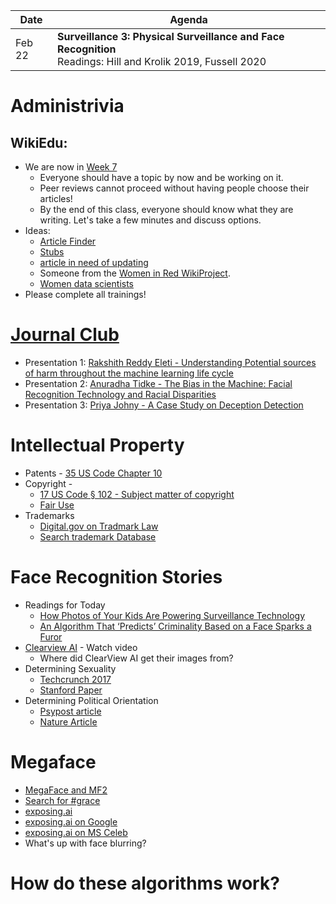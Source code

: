 |Date|Agenda|
|-------|-----------|
|Feb 22 |**Surveillance 3: Physical Surveillance and Face Recognition**<br>Readings: Hill and Krolik 2019, Fussell 2020  |

# Administrivia
## WikiEdu:
* We are now in [Week 7](https://dashboard.wikiedu.org/courses/George_Washington_University/DATS_6450_-_Ethics_for_Data_Science_(Spring_Semester_2022)/timeline#week-7)
  * Everyone should have a topic by now and be working on it.
  * Peer reviews cannot proceed without having people choose their articles!
  * By the end of this class, everyone should know what they are writing. Let's take a few minutes and discuss options.
* Ideas:
  * [Article Finder](https://dashboard.wikiedu.org/article_finder)
  * [Stubs](https://en.wikipedia.org/wiki/Category:Stubs)
  * [article in need of updating](https://en.wikipedia.org/wiki/Category:All_Wikipedia_articles_in_need_of_updating)
  * Someone from the [Women in Red WikiProject](https://en.wikipedia.org/wiki/Wikipedia:WikiProject_Women_in_Red).
  * [Women data scientists](https://en.wikipedia.org/wiki/Category:Women_data_scientists)
* Please complete all trainings!

# [Journal Club](https://docs.google.com/spreadsheets/d/1i_ynYOWUPz0v_RICUTWsFoJnEvOYvmVwmvfUs8O9toU/edit#gid=0)
* Presentation 1: [Rakshith Reddy Eleti - Understanding Potential sources of harm throughout the machine learning life cycle](https://docs.google.com/presentation/d/1XYNglt_SAQzt6LmPzG4eOpJRykjbmCTWLmfszCpJt8E/edit?usp=sharing)
* Presentation 2: [Anuradha Tidke - The Bias in the Machine: Facial Recognition Technology and Racial Disparities]()
* Presentation 3: [Priya Johny - A Case Study on Deception Detection]()


# Intellectual Property
* Patents - [35 US Code Chapter 10](https://www.law.cornell.edu/uscode/text/35/part-II/chapter-10)
* Copyright -
  * [17 US Code § 102 -  Subject matter of copyright](https://www.law.cornell.edu/uscode/text/17/102)
  * [Fair Use](https://www.copyright.gov/fair-use/)
* Trademarks
  * [Digital.gov on Tradmark Law](https://digital.gov/resources/u-s-trademark-law/)
  * [Search trademark Database](https://www.uspto.gov/trademarks/search)

# Face Recognition Stories
* Readings for Today
  * [How Photos of Your Kids Are Powering Surveillance Technology](https://www.nytimes.com/interactive/2019/10/11/technology/flickr-facial-recognition.html)
  * [An Algorithm That ‘Predicts’ Criminality Based on a Face Sparks a Furor](https://www.wired.com/story/algorithm-predicts-criminality-based-face-sparks-furor/)
* [Clearview AI](https://www.clearview.ai/) - Watch video
  * Where did ClearView AI get their images from?
* Determining Sexuality
  * [Techcrunch 2017](https://techcrunch.com/2017/09/07/ai-that-can-determine-a-persons-sexuality-from-photos-shows-the-dark-side-of-the-data-age/)
  * [Stanford Paper](https://osf.io/zn79k/)
* Determining Political Orientation
  * [Psypost article](https://www.psypost.org/2021/03/facial-recognition-technology-can-predict-a-persons-political-orientation-with-72-accuracy-59888)
  * [Nature Article](https://www.nature.com/articles/s41598-020-79310-1)

# Megaface
* [MegaFace and MF2](http://megaface.cs.washington.edu/)
* [Search for #grace](https://exposing.ai/search/)
* [exposing.ai](https://exposing.ai/)
* [exposing.ai on Google](https://exposing.ai/google_fec/)
* [exposing.ai on MS Celeb](https://exposing.ai/msceleb/)
* What's up with face blurring?

# How do these algorithms work?
